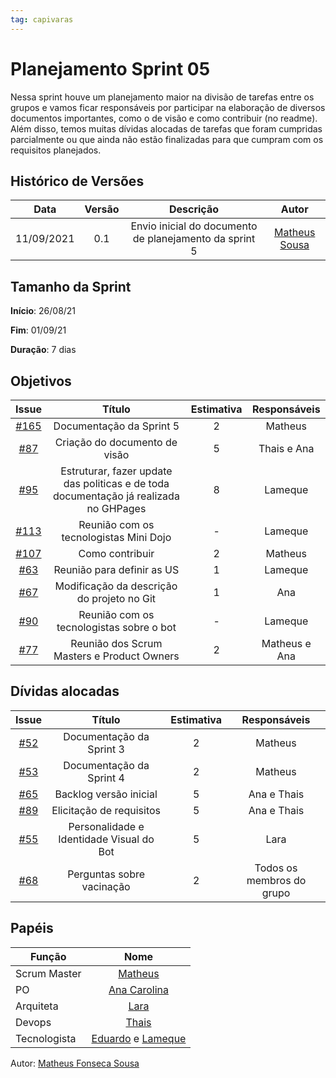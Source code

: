 ```yaml
---
tag: capivaras
---
```

# Planejamento Sprint 05

Nessa sprint houve um planejamento maior na divisão de tarefas entre os grupos e vamos ficar responsáveis por participar na elaboração de diversos documentos importantes,
como o de visão e como contribuir (no readme). Além disso, temos muitas dívidas alocadas de tarefas que foram cumpridas parcialmente ou que ainda não estão finalizadas para que cumpram com os requisitos planejados.

## Histórico de Versões


| Data       | Versão | Descrição                      | Autor             |
| :--------: | :----: | :----------:                   | :---------------: |
| 11/09/2021 |    0.1   | Envio inicial do documento de planejamento da sprint 5 | [Matheus Sousa](https://github.com/https://github.com/gatotabaco)|

## Tamanho da Sprint

**Início**: 26/08/21

**Fim**: 01/09/21

**Duração**: 7 dias

## Objetivos

| Issue |            Título            | Estimativa|        Responsáveis         | 
|:-----:|:----------------------------:|:---------:|:---------------------------:|
| [#165](https://github.com/fga-eps-mds/2021-1-Bot/issues/165) | Documentação da Sprint 5 | 2 | Matheus |
| [#87](https://github.com/fga-eps-mds/2021-1-Bot/issues/87) | Criação do documento de visão | 5 | Thais e Ana |
| [#95](https://github.com/fga-eps-mds/2021-1-Bot/issues/95) | Estruturar, fazer update das politicas e de toda documentação já realizada no GHPages | 8 | Lameque |
| [#113](https://github.com/fga-eps-mds/2021-1-Bot/issues/113) | Reunião com os tecnologistas Mini Dojo | - | Lameque |
| [#107](https://github.com/fga-eps-mds/2021-1-Bot/issues/107) | Como contribuir | 2 | Matheus |
| [#63](https://github.com/fga-eps-mds/2021-1-Bot/issues/63) | Reunião para definir as US | 1 | Lameque |
| [#67](https://github.com/fga-eps-mds/2021-1-Bot/issues/67) | Modificação da descrição do projeto no Git | 1 | Ana |
| [#90](https://github.com/fga-eps-mds/2021-1-Bot/issues/90) | Reunião com os tecnologistas sobre o bot | - | Lameque |
| [#77](https://github.com/fga-eps-mds/2021-1-Bot/issues/77) | Reunião dos Scrum Masters e Product Owners | 2 | Matheus e Ana |

## Dívidas alocadas
| Issue |            Título            |      Estimativa     |        Responsáveis         | 
|:-----:|:----------------------------:|:-------------------:|:---------------------------:|
| [#52](https://github.com/fga-eps-mds/2021-1-Bot/issues/52) | Documentação da Sprint 3 | 2 | Matheus |
| [#53](https://github.com/fga-eps-mds/2021-1-Bot/issues/53) | Documentação da Sprint 4 | 2 | Matheus |
| [#65](https://github.com/fga-eps-mds/2021-1-Bot/issues/65) | Backlog versão inicial | 5 | Ana e Thais |
| [#89](https://github.com/fga-eps-mds/2021-1-Bot/issues/89) | Elicitação de requisitos | 5 | Ana e Thais |
| [#55](https://github.com/fga-eps-mds/2021-1-Bot/issues/55) | Personalidade e Identidade Visual do Bot | 5 | Lara |
| [#68](https://github.com/fga-eps-mds/2021-1-Bot/issues/68) | Perguntas sobre vacinação | 2 | Todos os membros do grupo | 

## Papéis

|      Função      |            Nome            |
|------------------|:--------------------------:|
| Scrum Master | [Matheus](https://github.com/gatotabaco) |
| PO | [Ana Carolina](https://github.com/AnaCarolinaRodriguesLeite) |
| Arquiteta | [Lara](https://github.com/gatotabaco) |
| Devops | [Thais](https://github.com/thais-ra) |
| Tecnologista | [Eduardo]() e [Lameque](https://github.com/LamequeFernandes) |

Autor: [Matheus Fonseca Sousa](https://github.com/gatotabaco)


